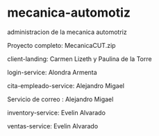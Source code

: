 # mecanica-automotiz
administracion de la mecanica automotriz

Proyecto completo: MecanicaCUT.zip

client-landing: Carmen Lizeth y Paulina de la Torre

login-service: Alondra Armenta

cita-empleado-service: Alejandro Migael

Servicio de correo : Alejandro Migael

inventory-service: Evelin Alvarado

ventas-service: Evelin Alvarado
